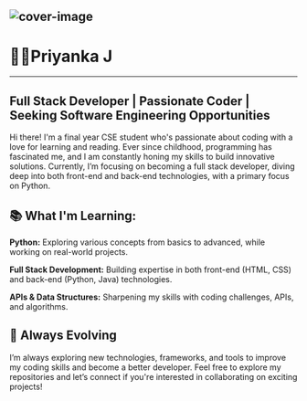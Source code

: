 ![cover-image](https://github.com/user-attachments/assets/971f3e93-f083-4bcd-9dd6-dd28693d1a3a)
---
# 👨‍💻Priyanka J
---
## Full Stack Developer | Passionate Coder | Seeking Software Engineering Opportunities

Hi there! I'm a final year CSE student who's passionate about coding with a love for learning and reading. Ever since childhood, programming has fascinated me, and I am constantly honing my skills to build innovative solutions. Currently, I’m focusing on becoming a full stack developer, diving deep into both front-end and back-end technologies, with a primary focus on Python.

## 📚 What I'm Learning:

**Python:** Exploring various concepts from basics to advanced, while working on real-world projects.

**Full Stack Development:** Building expertise in both front-end (HTML, CSS) and back-end (Python, Java) technologies.

**APIs & Data Structures:** Sharpening my skills with coding challenges, APIs, and algorithms.

## 🚀 Always Evolving

I’m always exploring new technologies, frameworks, and tools to improve my coding skills and become a better developer. Feel free to explore my repositories and let’s connect if you're interested in collaborating on exciting projects!
